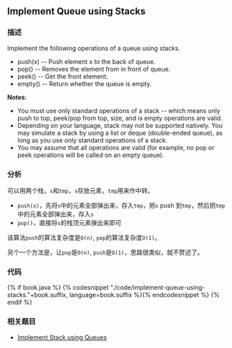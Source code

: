 ## Implement Queue using Stacks


### 描述

Implement the following operations of a queue using stacks.

* push(x) -- Push element x to the back of queue.
* pop() -- Removes the element from in front of queue.
* peek() -- Get the front element.
* empty() -- Return whether the queue is empty.

**Notes**:

* You must use only standard operations of a stack -- which means only push to top, peek/pop from top, size, and is empty operations are valid.
* Depending on your language, stack may not be supported natively. You may simulate a stack by using a list or deque (double-ended queue), as long as you use only standard operations of a stack.
* You may assume that all operations are valid (for example, no pop or peek operations will be called on an empty queue).


### 分析

可以用两个栈，`s`和`tmp`，`s`存放元素，`tmp`用来作中转。

* `push(x)`，先将`s`中的元素全部弹出来，存入`tmp`，把`x` push 到`tmp`，然后把`tmp`中的元素全部弹出来，存入`s`
* `pop()`，直接将`s`的栈顶元素弹出来即可

该算法`push`的算法复杂度是`O(n)`, `pop`的算法复杂度`O(1)`。

另个一个方法是，让`pop`是`O(n)`, `push`是`O(1)`，思路很类似，就不赘述了。


### 代码

{% if book.java %}
{% codesnippet "./code/implement-queue-using-stacks."+book.suffix, language=book.suffix %}{% endcodesnippet %}
{% endif %}


### 相关题目

* [Implement Stack using Queues](../stack/implement-stack-using-queues.md)
